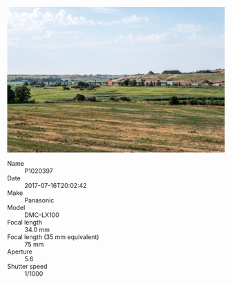 [![P1020397](/photos/hd/P1020397.jpg)](/photos/full/P1020397.jpg?raw=true)

<dl>
  <dt>Name</dt>
  <dd>P1020397</dd>
  <dt>Date</dt>
  <dd>2017-07-16T20:02:42</dd>
  <dt>Make</dt>
  <dd>Panasonic</dd>
  <dt>Model</dt>
  <dd>DMC-LX100</dd>
  <dt>Focal length</dt>
  <dd>34.0 mm</dd>
  <dt>Focal length (35 mm equivalent)</dt>
  <dd>75 mm</dd>
  <dt>Aperture</dt>
  <dd>5.6</dd>
  <dt>Shutter speed</dt>
  <dd>1/1000</dd>
</dl>
